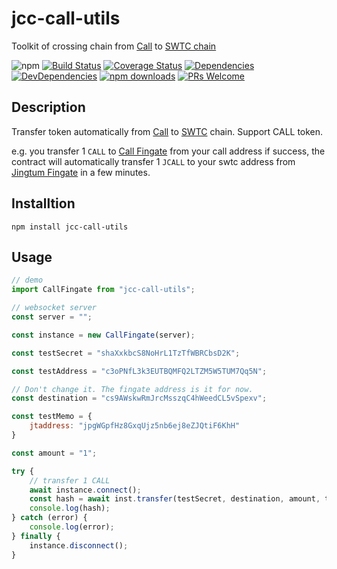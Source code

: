 # jcc-call-utils

Toolkit of crossing chain from [Call](http://www.callchain.live/) to [SWTC chain](http://www.swtc.top/#/)

![npm](https://img.shields.io/npm/v/jcc-call-utils.svg)
[![Build Status](https://travis-ci.com/JCCDex/jcc-call-utils.svg?branch=master)](https://travis-ci.com/JCCDex/jcc-call-utils)
[![Coverage Status](https://coveralls.io/repos/github/JCCDex/jcc-call-utils/badge.svg?branch=master)](https://coveralls.io/github/JCCDex/jcc-call-utils?branch=master)
[![Dependencies](https://img.shields.io/david/JCCDex/jcc-call-utils.svg?style=flat-square)](https://david-dm.org/JCCDex/jcc-call-utils)
[![DevDependencies](https://img.shields.io/david/dev/JCCDex/jcc-call-utils.svg?style=flat-square)](https://david-dm.org/JCCDex/jcc-call-utils?type=dev)
[![npm downloads](https://img.shields.io/npm/dm/jcc-call-utils.svg)](http://npm-stat.com/charts.html?package=jcc-call-utils)
[![PRs Welcome](https://img.shields.io/badge/PRs-welcome-brightgreen.svg?style=flat-square)](http://makeapullrequest.com)

## Description

Transfer token automatically from [Call](http://www.callchain.live/) to [SWTC](http://www.swtc.top/#/) chain. Support CALL token.

e.g. you transfer 1 `CALL` to [Call Fingate](http://block.callchain.live/#/account/cs9AWskwRmJrcMsszqC4hWeedCL5vSpexv) from your call address if success, the contract will automatically transfer 1 `JCALL` to your swtc address from [Jingtum Fingate](https://explorec9d536e.jccdex.cn/#/wallet/?wallet=jMCJrXRmycsT5tsVuge7Y65v9MrQi9r11E) in a few minutes.

## Installtion

```shell
npm install jcc-call-utils
```

## Usage

```javascript
// demo
import CallFingate from "jcc-call-utils";

// websocket server
const server = "";

const instance = new CallFingate(server);

const testSecret = "shaXxkbcS8NoHrL1TzTfWBRCbsD2K";

const testAddress = "c3oPNfL3k3EUTBQMFQ2LTZM5W5TUM7Qq5N";

// Don't change it. The fingate address is it for now.
const destination = "cs9AWskwRmJrcMsszqC4hWeedCL5vSpexv";

const testMemo = {
    jtaddress: "jpgWGpfHz8GxqUjz5nb6ej8eZJQtiF6KhH"
}

const amount = "1";

try {
    // transfer 1 CALL
    await instance.connect();
    const hash = await inst.transfer(testSecret, destination, amount, testMemo);
    console.log(hash);
} catch (error) {
    console.log(error);
} finally {
    instance.disconnect();
}
```
